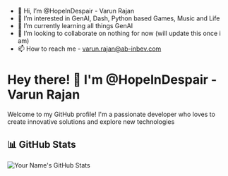 - 👋 Hi, I’m @HopeInDespair - Varun Rajan
- 👀 I’m interested in GenAI, Dash, Python based Games, Music and Life
- 🌱 I’m currently learning all things GenAI
- 💞️ I’m looking to collaborate on nothing for now (will update this once i am)
- 📫 How to reach me - varun.rajan@ab-inbev.com

# Hey there! 👋 I'm @HopeInDespair - Varun Rajan

Welcome to my GitHub profile! I'm a passionate developer who loves to create innovative solutions and explore new technologies

## 📊 GitHub Stats

![Your Name's GitHub Stats](https://github-readme-stats.vercel.app/api?username=HopeInDespair&show_icons=true&theme=dark)
